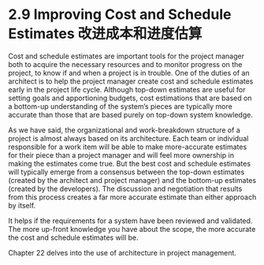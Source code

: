 2.9 Improving Cost and Schedule Estimates 改进成本和进度估算
===

Cost and schedule estimates are important tools for the project manager both to acquire the necessary resources and to monitor progress on the project, to know if and when a project is in trouble. One of the duties of an architect is to help the project manager create cost and schedule estimates early in the project life cycle. Although top-down estimates are useful for setting goals and apportioning budgets, cost estimations that are based on a bottom-up understanding of the system’s pieces are typically more accurate than those that are based purely on top-down system knowledge.

As we have said, the organizational and work-breakdown structure of a project is almost always based on its architecture. Each team or individual responsible for a work item will be able to make more-accurate estimates for their piece than a project manager and will feel more ownership in making the estimates come true. But the best cost and schedule estimates will typically emerge from a consensus between the top-down estimates (created by the architect and project manager) and the bottom-up estimates (created by the developers). The discussion and negotiation that results from this process creates a far more accurate estimate than either approach by itself.

It helps if the requirements for a system have been reviewed and validated. The more up-front knowledge you have about the scope, the more accurate the cost and schedule estimates will be.

Chapter 22 delves into the use of architecture in project management.